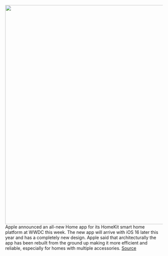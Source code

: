 <img src='https://cdn.vox-cdn.com/thumbor/PkQBllMCWgyWf5pRPpv0wjhmd-M=/0x0:1707x960/1200x800/filters:focal(718x344:990x616)/cdn.vox-cdn.com/uploads/chorus_image/image/70948527/image__1_.0.png' width='700px' /><br/>
Apple announced an all-new Home app for its HomeKit smart home platform at WWDC this week. The new app will arrive with iOS 16 later this year and has a completely new design.  Apple said that architecturally the app has been rebuilt from the ground up making it more efficient and reliable, especially for homes with multiple accessories.
<a href='https://www.theverge.com/2022/6/6/23150367/apple-wwdc-ios-16-homekit-new-home-app-matter'> Source <a/>